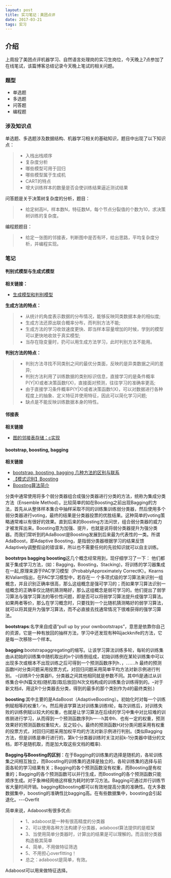 ```yaml
---
layout: post
title: 实习笔记：美团点评
date: 2017-03-21
tags: 实习
---
```


## 介绍

上周投了美团点评机器学习、自然语言处理岗的实习生岗位，今天晚上7点参加了在线笔试，该篇博客总结记录今天晚上笔试的相关问题。

### 题型

* 单选题
* 多选题
* 问答题
* 编程题

### 涉及知识点

单选题、多选题涉及数据结构、机器学习相关的基础知识，题目中出现了以下知识点：

>* 入栈出栈顺序
>* 复杂度分析
>* 哪些模型可用于回归
>* 哪些模型属于生成机
>* CART的特点
>* 增大训练样本的数量是否会使训练结果逼近测试结果

问答题是关于决策树复杂度的分析，题目：

>* 给定树高H，样本数N，特征数M，每个节点分裂值的个数为10，求决策树训练的复杂度。

编程题题目：

>* 给定一张图的邻接表，判断图中是否有环，给出思路，平均复杂度分析，并编程实现。

### 笔记

#### **判别式模型与生成式模型**

**相关链接：**
* [生成模型和判别模型](http://www.jianshu.com/p/d195b887a32e)

**生成方法的特点：**
>* 从统计的角度表示数据的分布情况，能够反映同类数据本身的相似度;
>* 生成方法还原出联合概率分布，而判别方法不能;
>* 生成方法的学习收敛速度更快、即当样本容量增加的时候，学到的模型可以更快地收敛于真实模型;
>* 当存在隐变量时，扔可以用生成方法学习，此时判别方法不能用。

**判别方法的特点：**
>* 判别方法寻找不同类别之间的最优分类面，反映的是异类数据之间的差异;
>* 判别方法利用了训练数据的类别标识信息，直接学习的是条件概率P(Y\|X)或者决策函数f(X)，直接面对预测，往往学习的准确率更高;
>* 由于直接学习条件概率P(Y\|X)或者决策函数f(X)，可以对数据进行各种程度上的抽象、定义特征并使用特征，因此可以简化学习问题;
>* 缺点是不能反映训练数据本身的特性。

#### **邻接表**

**相关链接**
* [图的邻接表存储：c实现](http://blog.csdn.net/linxinyuluo/article/details/6847851)

#### **bootstrap, boosting, bagging**

**相关链接**

* [bootstrap, boosting, bagging 几种方法的区别与联系](http://blog.sina.com.cn/s/blog_4a0824490102vb2c.html)
* [【模式识别】Boosting](http://blog.csdn.net/xiaowei_cqu/article/details/26094061)
* [Boosting算法简介](http://baidutech.blog.51cto.com/4114344/743809/)

分类中通常使用将多个弱分类器组合成强分类器进行分类的方法，统称为集成分类方法（Ensemble Method）。比较简单的如在Boosting之前出现Bagging的方法，首先从从整体样本集合中抽样采取不同的训练集训练弱分类器，然后使用多个弱分类器进行voting，最终的结果是分类器投票的优胜结果。这种简单的voting策略通常难以有很好的效果。直到后来的Boosting方法问世，组合弱分类器的威力才被发挥出来。Boosting意为加强、提升，也就是说将弱分类器提升为强分类器。而我们常听到的AdaBoost是Boosting发展到后来最为代表性的一类。所谓AdaBoost，即Adaptive Boosting，是指弱分类器根据学习的结果反馈Adaptively调整假设的错误率，所以也不需要任何的先验知识就可以自主训练。

**bootstrps bagging boosting**这几个概念经常用到，现仔细学习了一下：
他们都属于集成学习方法，(如：Bagging，Boosting，Stacking)，将训练的学习器集成在一起,原理来源于PAC学习模型（ProbablyApproximately CorrectK）。Kearns和Valiant指出，在PAC学习模型中，若存在一
个多项式级的学习算法来识别一组概念，并且识别正确率很高，那么这组概念是强可学习的；而如果学习算法识别一组概念的正确率仅比随机猜测略好，那么这组概念是弱可学习的。他们提出了弱学习算法与强学习算法的等价性问题，即是否可以将弱学习算法提升成强学习算法。如果两者等价，那么在学习概念时，只要找到一个比随机猜测略好的弱学习算法，就可以将其提升为强学习算法，而不必直接去找通常情况下很难获得的强学习算法。

**bootstraps**:名字来自成语“pull up by your ownbootstraps”，意思是依靠你自己的资源，它是一种有放回的抽样方法，学习中还发现有种叫jackknife的方法，它是每一次移除一个样本。

**bagging**:bootstrapaggregating的缩写。让该学习算法训练多轮，每轮的训练集由从初始的训练集中随机取出的n个训练倒组成，初始训练例在某轮训练集中可以出现多次或根本不出现训练之后可得到一个预测函数序列h．，⋯⋯h 最终的预测函数H对分类问题采用投票方式，对回归问题采用简单平均方法对新示例进行判别。
–(训练R个分类器fi，分类器之间其他相同就是参数不同。其中fi是通过从训练集合中(N篇文档)随机取(取后放回)N次文档构成的训练集合训练得到的。–对于新文档d，用这R个分类器去分类，得到的最多的那个类别作为d的最终类别.)

**boosting**:其中主要的是AdaBoost（AdaptiveBoosting）。初始化时对每一个训练例赋相等的权重1／n，然后用该学算法对训练集训练t轮，每次训练后，对训练失败的训练例赋以较大的权重，也就是让学习算法在后续的学习中集中对比较难的训练铡进行学习，从而得到一个预测函数序列h一⋯h其中h．也有一定的权重，预测效果好的预测函数权重较大，反之较小。最终的预测函数H对分类问题采用有权重的投票方式，对回归问题采用加权平均的方法对新示例进行判别。(类似Bagging方法，但是训练是串行进行的，第k个分类器训练时关注对前k-1分类器中错分的文档，即不是随机取，而是加大取这些文档的概率).

**Bagging与Boosting的区别**：在于Bagging的训练集的选择是随机的，各轮训练集之间相互独立，而Boostlng的训练集的选择是独立的，各轮训练集的选择与前面各轮的学习结果有关；Bagging的各个预测函数没有权重，而Boosting是有权重的；Bagging的各个预测函数可以并行生成，而Boosting的各个预测函数只能顺序生成。对于象神经网络这样极为耗时的学习方法。Bagging可通过并行训练节省大量时间开销。bagging和boosting都可以有效地提高分类的准确性。在大多数数据集中，boosting的准确性比bagging高。在有些数据集中，boosting会引起退化。---Overfit

简单来说，Adaboost有很多优点:

>* 1、adaboost是一种有很高精度的分类器
>* 2、可以使用各种方法构建子分类器，adaboost算法提供的是框架
>* 3、当使用简单分类器时，计算出的结果是可以理解的。而且弱分类器构造极其简单
>* 4、简单，不用做特征筛选
>* 5、不用担心overfitting！
>* 总之：adaboost是简单，有效。

Adaboost可以用来做特征选择。
